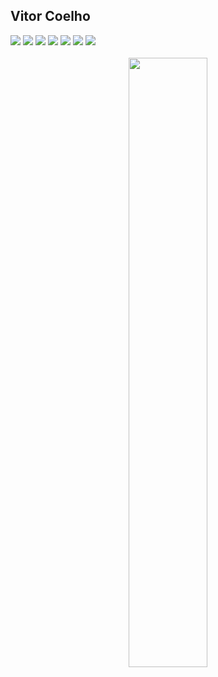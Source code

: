 <h2>Vitor Coelho</h2>

<div>
    <img src="https://img.shields.io/badge/HTML5-E34F26?style=for-the-badge&logo=html5&logoColor=white">
    <img src="https://img.shields.io/badge/CSS3-1572B6?style=for-the-badge&logo=css3&logoColor=white">
    <img src="https://img.shields.io/badge/JavaScript-323330?style=for-the-badge&logo=javascript&logoColor=F7DF1E">
    <img src="https://img.shields.io/badge/Bootstrap-563D7C?style=for-the-badge&logo=bootstrap&logoColor=white">
    <img src="https://img.shields.io/badge/PHP-777BB4?style=for-the-badge&logo=php&logoColor=white">
    <img src="https://img.shields.io/badge/MySQL-4479a1?style=for-the-badge&logo=mysql&logoColor=white">
    <img src="https://img.shields.io/badge/MariaDB-01529E?style=for-the-badge&logo=mariadb&logoColor=white">
</div>
<br>
<div align="center">
  <a href="https://github.com/thenextbunny">
  <img width="50%" src="https://github-readme-stats.vercel.app/api/top-langs/?username=thenextbunny&layout=compact&theme=dracula"/>
</div>
  

